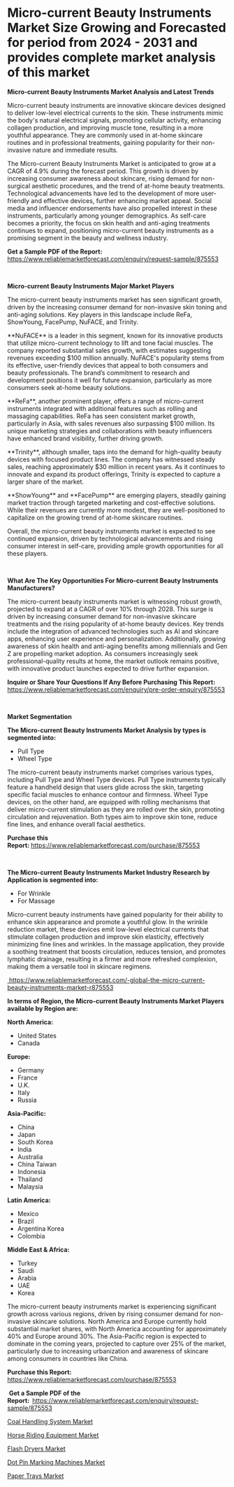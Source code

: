 <p><h1>Micro-current Beauty Instruments Market Size Growing and Forecasted for period from 2024 - 2031 and provides complete market analysis of this market</h1></p><p><strong>Micro-current Beauty Instruments Market Analysis and Latest Trends</strong></p>
<p><p>Micro-current beauty instruments are innovative skincare devices designed to deliver low-level electrical currents to the skin. These instruments mimic the body's natural electrical signals, promoting cellular activity, enhancing collagen production, and improving muscle tone, resulting in a more youthful appearance. They are commonly used in at-home skincare routines and in professional treatments, gaining popularity for their non-invasive nature and immediate results.</p><p>The Micro-current Beauty Instruments Market is anticipated to grow at a CAGR of 4.9% during the forecast period. This growth is driven by increasing consumer awareness about skincare, rising demand for non-surgical aesthetic procedures, and the trend of at-home beauty treatments. Technological advancements have led to the development of more user-friendly and effective devices, further enhancing market appeal. Social media and influencer endorsements have also propelled interest in these instruments, particularly among younger demographics. As self-care becomes a priority, the focus on skin health and anti-aging treatments continues to expand, positioning micro-current beauty instruments as a promising segment in the beauty and wellness industry.</p></p>
<p><strong>Get a Sample PDF of the Report:&nbsp;</strong> <a href="https://www.reliablemarketforecast.com/enquiry/request-sample/875553">https://www.reliablemarketforecast.com/enquiry/request-sample/875553</a></p>
<p>&nbsp;</p>
<p><strong>Micro-current Beauty Instruments Major Market Players</strong></p>
<p><p>The micro-current beauty instruments market has seen significant growth, driven by the increasing consumer demand for non-invasive skin toning and anti-aging solutions. Key players in this landscape include ReFa, ShowYoung, FacePump, NuFACE, and Trinity.</p><p>**NuFACE** is a leader in this segment, known for its innovative products that utilize micro-current technology to lift and tone facial muscles. The company reported substantial sales growth, with estimates suggesting revenues exceeding $100 million annually. NuFACE's popularity stems from its effective, user-friendly devices that appeal to both consumers and beauty professionals. The brand’s commitment to research and development positions it well for future expansion, particularly as more consumers seek at-home beauty solutions.</p><p>**ReFa**, another prominent player, offers a range of micro-current instruments integrated with additional features such as rolling and massaging capabilities. ReFa has seen consistent market growth, particularly in Asia, with sales revenues also surpassing $100 million. Its unique marketing strategies and collaborations with beauty influencers have enhanced brand visibility, further driving growth.</p><p>**Trinity**, although smaller, taps into the demand for high-quality beauty devices with focused product lines. The company has witnessed steady sales, reaching approximately $30 million in recent years. As it continues to innovate and expand its product offerings, Trinity is expected to capture a larger share of the market.</p><p>**ShowYoung** and **FacePump** are emerging players, steadily gaining market traction through targeted marketing and cost-effective solutions. While their revenues are currently more modest, they are well-positioned to capitalize on the growing trend of at-home skincare routines.</p><p>Overall, the micro-current beauty instruments market is expected to see continued expansion, driven by technological advancements and rising consumer interest in self-care, providing ample growth opportunities for all these players.</p></p>
<p>&nbsp;</p>
<p><strong>What Are The Key Opportunities For Micro-current Beauty Instruments Manufacturers?</strong></p>
<p><p>The micro-current beauty instruments market is witnessing robust growth, projected to expand at a CAGR of over 10% through 2028. This surge is driven by increasing consumer demand for non-invasive skincare treatments and the rising popularity of at-home beauty devices. Key trends include the integration of advanced technologies such as AI and skincare apps, enhancing user experience and personalization. Additionally, growing awareness of skin health and anti-aging benefits among millennials and Gen Z are propelling market adoption. As consumers increasingly seek professional-quality results at home, the market outlook remains positive, with innovative product launches expected to drive further expansion.</p></p>
<p><strong>Inquire or Share Your Questions If Any Before Purchasing This Report:</strong> <a href="https://www.reliablemarketforecast.com/enquiry/pre-order-enquiry/875553">https://www.reliablemarketforecast.com/enquiry/pre-order-enquiry/875553</a></p>
<p>&nbsp;</p>
<p><strong>Market Segmentation</strong></p>
<p><strong>The Micro-current Beauty Instruments Market Analysis by types is segmented into:</strong></p>
<p><ul><li>Pull Type</li><li>Wheel Type</li></ul></p>
<p><p>The micro-current beauty instruments market comprises various types, including Pull Type and Wheel Type devices. Pull Type instruments typically feature a handheld design that users glide across the skin, targeting specific facial muscles to enhance contour and firmness. Wheel Type devices, on the other hand, are equipped with rolling mechanisms that deliver micro-current stimulation as they are rolled over the skin, promoting circulation and rejuvenation. Both types aim to improve skin tone, reduce fine lines, and enhance overall facial aesthetics.</p></p>
<p><strong>Purchase this Report:&nbsp;</strong><a href="https://www.reliablemarketforecast.com/purchase/875553">https://www.reliablemarketforecast.com/purchase/875553</a></p>
<p>&nbsp;</p>
<p><strong>The Micro-current Beauty Instruments Market Industry Research by Application is segmented into:</strong></p>
<p><ul><li>For Wrinkle</li><li>For Massage</li></ul></p>
<p><p>Micro-current beauty instruments have gained popularity for their ability to enhance skin appearance and promote a youthful glow. In the wrinkle reduction market, these devices emit low-level electrical currents that stimulate collagen production and improve skin elasticity, effectively minimizing fine lines and wrinkles. In the massage application, they provide a soothing treatment that boosts circulation, reduces tension, and promotes lymphatic drainage, resulting in a firmer and more refreshed complexion, making them a versatile tool in skincare regimens.</p></p>
<p><a href="https://www.reliablemarketforecast.com/-global-the-micro-current-beauty-instruments-market-r875553">&nbsp;https://www.reliablemarketforecast.com/-global-the-micro-current-beauty-instruments-market-r875553</a></p>
<p><strong>In terms of Region, the Micro-current Beauty Instruments Market Players available by Region are:</strong></p>
<p>
    <p> <strong> North America: </strong>
        <ul>
            <li>United States</li>
            <li>Canada</li>
        </ul>
        </p> 
    <p> <strong> Europe: </strong>
        <ul>
            <li>Germany</li>
            <li>France</li>
            <li>U.K.</li>
            <li>Italy</li>
            <li>Russia</li>
        </ul>
        </p> 
    <p> <strong> Asia-Pacific: </strong>
        <ul>
            <li>China</li>
            <li>Japan</li>
            <li>South Korea</li>
            <li>India</li>
            <li>Australia</li>
            <li>China Taiwan</li>
            <li>Indonesia</li>
            <li>Thailand</li>
            <li>Malaysia</li>
        </ul>
        </p> 
    <p> <strong> Latin America: </strong>
        <ul>
            <li>Mexico</li>
            <li>Brazil</li>
            <li>Argentina Korea</li>
            <li>Colombia</li>
        </ul>
        </p> 
    <p> <strong> Middle East & Africa: </strong>
        <ul>
            <li>Turkey</li>
            <li>Saudi</li>
            <li>Arabia</li>
            <li>UAE</li>
            <li>Korea</li>
        </ul>
    </p>
    </p>
<p><p>The micro-current beauty instruments market is experiencing significant growth across various regions, driven by rising consumer demand for non-invasive skincare solutions. North America and Europe currently hold substantial market shares, with North America accounting for approximately 40% and Europe around 30%. The Asia-Pacific region is expected to dominate in the coming years, projected to capture over 25% of the market, particularly due to increasing urbanization and awareness of skincare among consumers in countries like China.</p></p>
<p><strong>Purchase this Report: </strong><a href="https://www.reliablemarketforecast.com/purchase/875553">https://www.reliablemarketforecast.com/purchase/875553</a></p>
<p>&nbsp;<strong>Get a Sample PDF of the Report:&nbsp;&nbsp;</strong><a href="https://www.reliablemarketforecast.com/enquiry/request-sample/875553">https://www.reliablemarketforecast.com/enquiry/request-sample/875553</a></p>
<p><strong></strong></p>
<p><p><a href="https://www.linkedin.com/pulse/coal-handling-system-market-global-regional-analysis-focus-kd6vf?trackingId=hCHjDgJTSuitfosF4iu%2B%2Bw%3D%3D">Coal Handling System Market</a></p><p><a href="https://www.linkedin.com/pulse/comprehensive-analysis-global-horse-riding-equipment-market-growth-2pbdf?trackingId=VQNy4qpKrWDjnrLDezMePQ%3D%3D">Horse Riding Equipment Market</a></p><p><a href="https://www.linkedin.com/pulse/emerging-flash-dryers-market-opportunities-analysis-investors-qutxf?trackingId=8SLkVVlKTp2XIKItZUh1aQ%3D%3D">Flash Dryers Market</a></p><p><a href="https://www.linkedin.com/pulse/dot-pin-marking-machines-market-global-trends-forecast-2024-ucnbf?trackingId=jCHytN%2BhSuK1ToQgq7uc%2BQ%3D%3D">Dot Pin Marking Machines Market</a></p><p><a href="https://www.linkedin.com/pulse/insights-paper-trays-market-share-competitive-landscape-period-tewgf?trackingId=H9tITBwHTo%2BAJOngxEz0hw%3D%3D">Paper Trays Market</a></p></p>